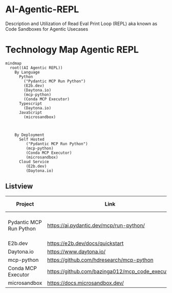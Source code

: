 # AI-Agentic-REPL
Description and Utilization of Read Eval Print Loop (REPL) aka known as Code Sandboxes for Agentic Usecases

# Technology Map Agentic REPL
```mermaid
mindmap
  root((AI Agentic REPL))
    By Language
      Python
        ("Pydantic MCP Run Python")
        (E2b.dev)
        (Daytona.io)
        (mcp-python)
        (Conda MCP Executor)
      Typescript
        (Daytona.io)
      JavaScript
        (microsandbox)
     
    
          
    By Deployment
      Self Hosted
         ("Pydantic MCP Run Python")
         (mcp-python)
         (Conda MCP Executor)
         (microsandbox)
      Cloud Service
         (E2b.dev)
         (Daytona.io)
```
## Listview

| Project | Link | In this Repo |
| --------| -----| ------------ | 
| Pydantic MCP Run Python | https://ai.pydantic.dev/mcp/run-python/ | [pydantic-mcp-python-run](python/pydantic-mcp-python-run/) |
| E2b.dev | https://e2b.dev/docs/quickstart |  |
| Daytona.io | https://www.daytona.io/ |  |
| mcp-python | https://github.com/hdresearch/mcp-python ||
| Conda MCP Executor | https://github.com/bazinga012/mcp_code_executor ||
| microsandbox | https://docs.microsandbox.dev/ ||

